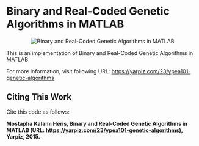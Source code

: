 # Binary and Real-Coded Genetic Algorithms in MATLAB

<p style="text-align: center;">
    <img src="https://yarpiz.com/wp-content/uploads/2015/09/ypea101-genetic-algorithms.jpg" alt="Binary and Real-Coded Genetic Algorithms in MATLAB">
</p>

This is an implementation of Binary and Real-Coded Genetic Algorithms in MATLAB.

For more information, visit following URL:
https://yarpiz.com/23/ypea101-genetic-algorithms

## Citing This Work
Cite this code as follows:

**Mostapha Kalami Heris, Binary and Real-Coded Genetic Algorithms in MATLAB (URL: https://yarpiz.com/23/ypea101-genetic-algorithms), Yarpiz, 2015.**
